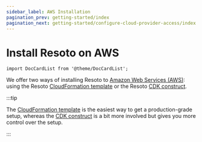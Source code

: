 ```yaml
---
sidebar_label: AWS Installation
pagination_prev: getting-started/index
pagination_next: getting-started/configure-cloud-provider-access/index
---
```


# Install Resoto on AWS

```mdx-code-block
import DocCardList from '@theme/DocCardList';
```

We offer two ways of installing Resoto to [Amazon Web Services (AWS)](https://aws.amazon.com): using the Resoto [CloudFormation template](./cloudformation.md) or the Resoto [CDK construct](./cdk.md).

:::tip

The [CloudFormation template](./cloudformation.md) is the easiest way to get a production-grade setup, whereas the [CDK construct](./cdk.md) is a bit more involved but gives you more control over the setup.

:::

<DocCardList />
